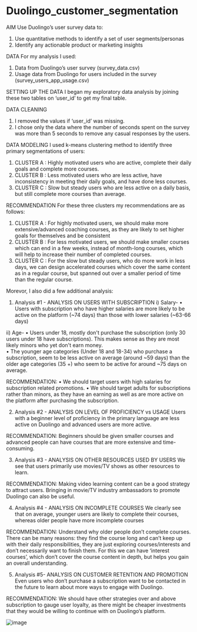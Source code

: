 # Duolingo_customer_segmentation

AIM
Use Duolingo’s user survey data to:
1.	Use quantitative methods to identify a set of user segments/personas
2.	Identify any actionable product or marketing insights

DATA
For my analysis I used: 
1.	Data from Duolingo’s user survey (survey_data.csv)
2.	Usage data from Duolingo for users included in the survey (survey_users_app_usage.csv)

SETTING UP THE DATA
I began my exploratory data analysis by joining these two tables on ‘user_id’ to get my final table. 

DATA CLEANING
1.	I removed the values if ‘user_id’ was missing.
2.	I chose only the data where the number of seconds spent on the survey was more than 5 seconds to remove any casual responses by the users.

DATA MODELING
I used k-means clustering method to identify three primary segmentations of users:
1.	CLUSTER A : Highly motivated users who are active, complete their daily goals and complete more courses.  
2.	CLUSTER B : Less motivated users who are less active, have inconsistency in meeting their daily goals, and have done less courses.  
3.	CLUSTER C : Slow but steady users who are less active on a daily basis, but still complete more courses than average.

RECOMMENDATION
For these three clusters my recommendations are as follows:
1.	CLUSTER A : For highly motivated users, we should make more extensive/advanced coaching courses, as they are likely to set higher goals for themselves and be consistent
2.	CLUSTER B : For less motivated users, we should make smaller courses which can end in a few weeks, instead of month-long courses, which will help to increase their number of completed courses.
3.	CLUSTER C : For the slow but steady users, who do more work in less days, we can design accelerated courses which cover the same content as in a regular course, but spanned out over a smaller period of time than the regular course.



Morevor, I also did a few additional analysis:
1.	Analysis #1 - ANALYSIS ON USERS WITH SUBSCRIPTION
i) Salary-
•	Users with subscription who have higher salaries are more likely to be active on the platform (~74 days)  than those with lower salaries (~63-66 days)

ii) Age-
•	Users under 18, mostly don't purchase the subscription (only 30 users under 18 have subscriptions). This makes sense as they are most likely minors who yet don't earn money.  
•	The younger age categories (Under 18 and 18-34) who purchase a subscription, seem to be less active on average (around ~59 days) than the older age categories (35 +) who seem to be active for around ~75 days on average.

RECOMMENDATION:
•	We should target users with high salaries for subscription related promotions.
•	We should target adults for subscriptions rather than minors, as they have an earning as well as are more active on the platform after purchasing the subscription.


2.	Analysis #2 - ANALYSIS ON LEVEL OF PROFICIENCY vs USAGE
Users with a beginner level of proficiency in the primary language are less active on Duolingo and advanced users are more active.

RECOMMENDATION:
Beginners should be given smaller courses and advanced people can have courses that are more extensive and time-consuming.


3.	Analysis #3 -  ANALYSIS ON OTHER RESOURCES USED BY USERS
We see that users primarily use movies/TV shows as other resources to learn.

RECOMMENDATION:
Making video learning content can be a good strategy to attract users. Bringing in movie/TV industry ambassadors to promote Duolingo can also be useful.


4.	Analysis #4 - ANALYSIS ON INCOMPLETE COURSES
We clearly see that on average, younger users are likely to complete their courses, whereas older people have more incomplete courses

RECOMMENDATION:
Understand why older people don’t complete courses. There can be many reasons: they find the course long and can’t keep up with their daily responsibilities, they are just exploring courses/interests and don’t necessarily want to finish them. For this we can have ‘interest courses’, which don’t cover the course content in depth, but helps you gain an overall understanding.


5.	Analysis #5- ANALYSIS ON CUSTOMER RETENTION AND PROMOTION
Even users who don’t purchase a subscription want to be contacted in the future to learn about more ways to engage with Duolingo.

RECOMMENDATION:
We should have other strategies over and above subscription to gauge user loyalty, as there might be cheaper investments that they would be willing to continue with on Duolingo’s platform.

![image](https://user-images.githubusercontent.com/59432352/183776036-53585d91-623c-423c-b130-23eb4859f520.png)
